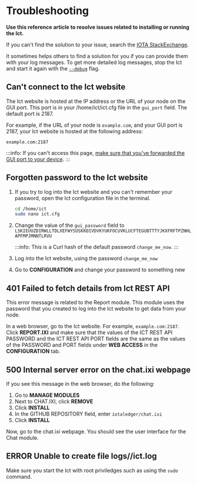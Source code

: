 # Troubleshooting

**Use this reference article to resolve issues related to installing or running the Ict.**

If you can't find the solution to your issue, search the [IOTA StackExchange](https://iota.stackexchange.com/).

It sometimes helps others to find a solution for you if you can provide them with your log messages. To get more detailed log messages, stop the Ict and start it again with the [`--debug`](../references/command-line-flags.md) flag.

## Can't connect to the Ict website

The Ict website is hosted at the IP address or the URL of your node on the GUI port. This port is in your /home/ict/ict.cfg file in the `gui_port` field. The default port is 2187.

For example, if the URL of your node is `example.com`, and your GUI port is 2187, your Ict website is hosted at the following address:

```
example.com:2187
```

:::info:
If you can't access this page, [make sure that you've forwarded the GUI port to your device](root://general/0.1/how-to-guides/expose-your-local-device.md).
:::

## Forgotten password to the Ict website

1. If you try to log into the Ict website and you can't remember your password, open the Ict configuration file in the terminal.

    ```bash
    cd /home/ict
    sudo nano ict.cfg
    ```

2. Change the value of the `gui_password` field to `LSKIEUUZDIRWLLTDLXEFWYSUSKKDIVDVKYUKFOCUVKLUCFTEGUBTTTYJKXFRFTPZNHLAPFMPJMNNTLRVU`

    :::info:
    This is a Curl hash of the default password `change_me_now`.
    :::

3. Log into the Ict website, using the password `change_me_now`

4. Go to **CONFIGURATION** and change your password to something new

## 401 Failed to fetch details from Ict REST API

This error message is related to the Report module. This module uses the password that you created to log into the Ict website to get data from your node.

In a web browser, go to the Ict website. For example, `example.com:2187`. Click **REPORT.IXI** and make sure that the values of the ICT REST API PASSWORD and the ICT REST API PORT fields are the same as the values of the PASSWORD and PORT fields under **WEB ACCESS** in the **CONFIGURATION** tab.

## 500 Internal server error on the chat.ixi webpage

If you see this message in the web browser, do the following:

1. Go to **MANAGE MODULES**
2. Next to CHAT.IXI, click **REMOVE** 
3. Click **INSTALL**
4. In the GITHUB REPOSITORY field, enter `iotaledger/chat.ixi`
5. Click **INSTALL**

Now, go to the chat.ixi webpage. You should see the user interface for the Chat module.

## ERROR Unable to create file logs//ict.log

Make sure you start the Ict with root priviledges such as using the `sudo` command.

